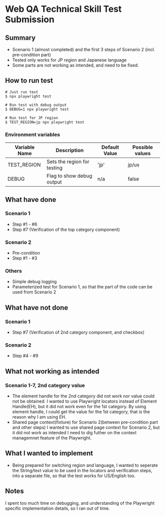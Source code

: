 # Web QA Technical Skill Test Submission

## Summary
- Scenario 1 (almost completed) and the first 3 steps of Scenario 2 (incl. pre-condition part)
- Tested only works for JP region and Japanese language
- Some parts are not working as intended, and need to be fixed.

## How to run test

```
# Just run test
$ npx playwright test

# Run test with debug output
$ DEBUG=1 npx playwright test 

# Run test for JP region
$ TEST_REGION=jp npx playwright test 
```

### Environment variables
| Variable Name | Description | Default Value | Possible values |
|---------------|-------------|---------------|---------|
| TEST_REGION   | Sets the region for testing | 'jp' | jp/us |
| DEBUG         | Flag to show debug output | n/a | false |


## What have done

### Scenario 1
- Step #1 - #6
- Step #7 (Verification of the top category component)

### Scenario 2
- Pre-condition
- Step #1 - #3

### Others
- Simple debug logging
- Parameterized test for Scenario 1, so that the part of the code can be used from Scenario 2


## What have not done

### Scenario 1
- Step #7 (Verification of 2nd category component, and checkbox)

### Scenario 2
- Step #4 - #9


## What not working as intended

### Scenario 1-7, 2nd category value
- The element handle for the 2nd category did not work nor value could not be obtained.
    I wanted to use Playwright locators instead of Element Handle(EH), but it did not work even for the 1st category.
    By using element handle, I could get the value for the 1st category, that is the reason why I am using EH.
- Shared page context(fixture) for Scenario 2(between pre-condition part and other steps)
    I wanted to use shared page context for Scenario 2, but it did not work as intended
    I need to dig futher on the context managemnet feature of the Playwright.


## What I wanted to implement
- Being prepared for switching region and language, I wanted to seperate the String/text value to be used in the locators
  and verification steps, into a separate file, so that the test works for US/English too.

## Notes
I spent too much time on debugging, and understanding of the Playwright specific implementation details, so I ran out of time.
